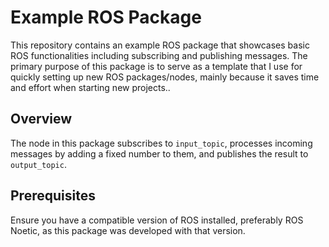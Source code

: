# Example ROS Package

This repository contains an example ROS package that showcases basic ROS functionalities including subscribing and publishing messages. The primary purpose of this package is to serve as a template that I use for quickly setting up new ROS packages/nodes, mainly because it saves time and effort when starting new projects..

<!-- This README serves as a template that I use for quickly setting up new ROS packages/nodes, mainly because it saves time and effort when starting new projects. -->

## Overview

The node in this package subscribes to `input_topic`, processes incoming messages by adding a fixed number to them, and publishes the result to `output_topic`.

## Prerequisites

Ensure you have a compatible version of ROS installed, preferably ROS Noetic, as this package was developed with that version.


